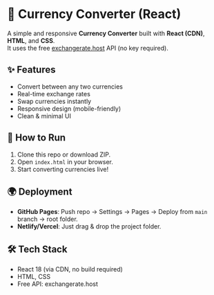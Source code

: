 # 💱 Currency Converter (React)

A simple and responsive **Currency Converter** built with **React (CDN)**, **HTML**, and **CSS**.  
It uses the free [exchangerate.host](https://exchangerate.host) API (no key required).

## ✨ Features
- Convert between any two currencies
- Real-time exchange rates
- Swap currencies instantly
- Responsive design (mobile-friendly)
- Clean & minimal UI

## 🚀 How to Run
1. Clone this repo or download ZIP.
2. Open `index.html` in your browser.
3. Start converting currencies live!

## 🌍 Deployment
- **GitHub Pages**: Push repo → Settings → Pages → Deploy from `main` branch → root folder.
- **Netlify/Vercel**: Just drag & drop the project folder.

## 🛠 Tech Stack
- React 18 (via CDN, no build required)
- HTML, CSS
- Free API: exchangerate.host
